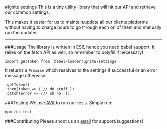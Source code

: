 #Ignite settings
This is a tiny utility library that will hit our API and retrieve our common settings.

This makes it easier for us to maintain/update all our clients platforms without having to charge hours to go through each on of them and manually run the updates.

---

###Usage
The library is written in ES6, hence you need babel support.
It relies on the fetch API as well, so remember to polyfill if necessary!

```import getToken from 'babel-loader!ignite-settings```

It returns a `Promise` which resolves to the settings if successful or an error message otherwise:

```
 getToken()
.then(token => { // do stuff })
.catch(error => {// oh no! });
```
###Testing
We use [AVA](https://github.com/avajs/ava) to run our tests.
Simply run: 

```npm run test```

###Contributing
Please shoot us an [email](mailto:studio@igniteonline.com.au) for support/suggestions!